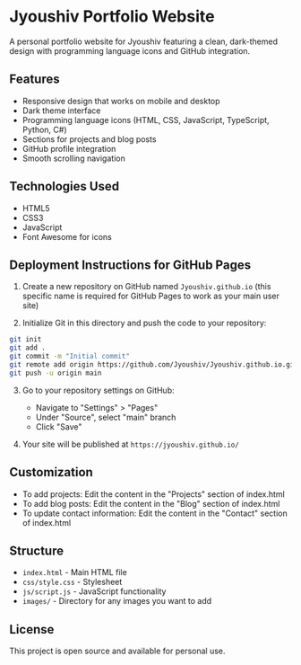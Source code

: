 # Jyoushiv Portfolio Website

A personal portfolio website for Jyoushiv featuring a clean, dark-themed design with programming language icons and GitHub integration.

## Features

- Responsive design that works on mobile and desktop
- Dark theme interface
- Programming language icons (HTML, CSS, JavaScript, TypeScript, Python, C#)
- Sections for projects and blog posts
- GitHub profile integration
- Smooth scrolling navigation

## Technologies Used

- HTML5
- CSS3
- JavaScript
- Font Awesome for icons

## Deployment Instructions for GitHub Pages

1. Create a new repository on GitHub named `Jyoushiv.github.io` (this specific name is required for GitHub Pages to work as your main user site)

2. Initialize Git in this directory and push the code to your repository:

```bash
git init
git add .
git commit -m "Initial commit"
git remote add origin https://github.com/Jyoushiv/Jyoushiv.github.io.git
git push -u origin main
```

3. Go to your repository settings on GitHub:
   - Navigate to "Settings" > "Pages"
   - Under "Source", select "main" branch
   - Click "Save"

4. Your site will be published at `https://jyoushiv.github.io/`

## Customization

- To add projects: Edit the content in the "Projects" section of index.html
- To add blog posts: Edit the content in the "Blog" section of index.html
- To update contact information: Edit the content in the "Contact" section of index.html

## Structure

- `index.html` - Main HTML file
- `css/style.css` - Stylesheet
- `js/script.js` - JavaScript functionality
- `images/` - Directory for any images you want to add

## License

This project is open source and available for personal use.
